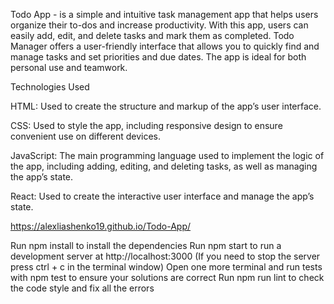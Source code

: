 Todo App - is a simple and intuitive task management app that helps users organize their to-dos and increase productivity. With this app, users can easily add, edit, and delete tasks and mark them as completed. Todo Manager offers a user-friendly interface that allows you to quickly find and manage tasks and set priorities and due dates. The app is ideal for both personal use and teamwork.

Technologies Used

HTML: Used to create the structure and markup of the app’s user interface.

CSS: Used to style the app, including responsive design to ensure convenient use on different devices.

JavaScript: The main programming language used to implement the logic of the app, including adding, editing, and deleting tasks, as well as managing the app’s state.

React: Used to create the interactive user interface and manage the app’s state.

https://alexliashenko19.github.io/Todo-App/

Run npm install to install the dependencies
Run npm start to run a development server at http://localhost:3000 (If you need to stop the server press ctrl + c in the terminal window)
Open one more terminal and run tests with npm test to ensure your solutions are correct
Run npm run lint to check the code style and fix all the errors
